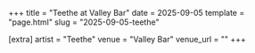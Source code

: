+++
title = "Teethe at Valley Bar"
date = 2025-09-05
template = "page.html"
slug = "2025-09-05-teethe"

[extra]
artist = "Teethe"
venue = "Valley Bar"
venue_url = ""
+++
